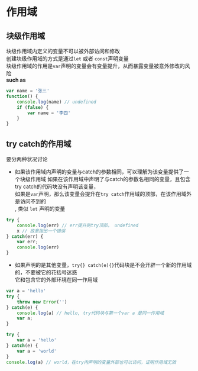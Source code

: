 # 作用域

## 块级作用域
块级作用域内定义的变量不可以被外部访问和修改 <br />
创建块级作用域的方式是通过`let` 或者 `const`声明变量 <br />
块级作用域的作用是`var`声明的变量会有变量提升，从而暴露变量被意外修改的风险 <br/>
**such as**
```javascript
var name = '张三'
function() {
    console.log(name) // undefined
    if (false) {
        var name = '李四'
    }
}
```
## try catch的作用域
要分两种状况讨论
- 如果该作用域内声明的变量与catch的参数相同，可以理解为该变量提供了一个块级作用域
如果在该作用域中声明了与catch的参数名相同的变量，且包含try catch的代码块没有声明该变量，<br />
如果是`var`声明，那么该变量会提升在`try catch`作用域的顶部，在该作用域外是访问不到的<br/>,
类似 `let` 声明的变量
```javascript
try {
    console.log(err) // err提升到try顶部， undefined
    x // 故意抛出一个错误
} catch(err) {
    var err;
    console.log(err)
}
```
- 如果声明的是其他变量，`try{} catch(e){}`代码块是不会开辟一个新的作用域的，不要被它的花括号迷惑 <br />
它和包含它的外部环境在同一作用域

```javascript
var a = 'hello'
try {
    throw new Error('')
} catch(e) {
    console.log(a) // hello, try代码块与第一个var a 是同一作用域
    var a;
}
```

```javascript
try { 
    var a = 'hello'
} catch(e) {
    var a = 'world'
}
console.log(a) // world，在try内声明的变量外部也可以访问，证明作用域无效
```